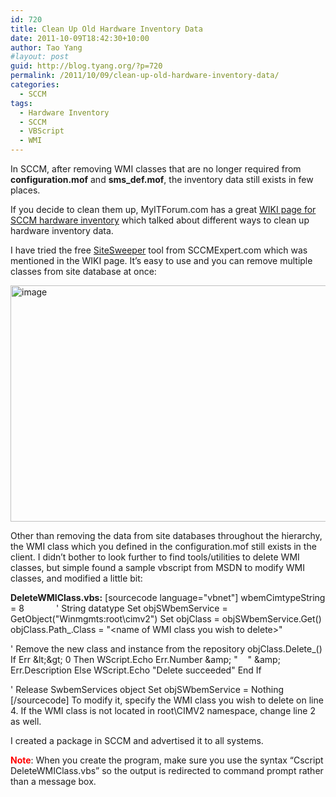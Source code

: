 ```yaml
---
id: 720
title: Clean Up Old Hardware Inventory Data
date: 2011-10-09T18:42:30+10:00
author: Tao Yang
#layout: post
guid: http://blog.tyang.org/?p=720
permalink: /2011/10/09/clean-up-old-hardware-inventory-data/
categories:
  - SCCM
tags:
  - Hardware Inventory
  - SCCM
  - VBScript
  - WMI
---
```

In SCCM, after removing WMI classes that are no longer required from <strong>configuration.mof</strong> and <strong>sms_def.mof</strong>, the inventory data still exists in few places.

If you decide to clean them up, MyITForum.com has a great <a href="http://www.myitforum.com/myITWiki/sccminv.ashx">WIKI page for SCCM hardware inventory</a> which talked about different ways to clean up hardware inventory data.

I have tried the free <a href="http://www.sccmexpert.com/site_sweeper.aspx">SiteSweeper</a> tool from SCCMExpert.com which was mentioned in the WIKI page. It’s easy to use and you can remove multiple classes from site database at once:

<a href="http://blog.tyang.org/wp-content/uploads/2011/10/image12.png"><img style="background-image: none; padding-left: 0px; padding-right: 0px; display: inline; padding-top: 0px; border: 0px;" title="image" src="http://blog.tyang.org/wp-content/uploads/2011/10/image_thumb12.png" alt="image" width="580" height="378" border="0" /></a>

Other than removing the data from site databases throughout the hierarchy, the WMI class which you defined in the configuration.mof still exists in the client. I didn’t bother to look further to find tools/utilities to delete WMI classes, but simple found a sample vbscript from MSDN to modify WMI classes, and modified a little bit:

<strong>DeleteWMIClass.vbs:</strong>
[sourcecode language="vbnet"]
wbemCimtypeString = 8             ' String datatype
Set objSWbemService = GetObject(&quot;Winmgmts:root\cimv2&quot;)
Set objClass = objSWbemService.Get()
objClass.Path_.Class = &quot;&lt;name of WMI class you wish to delete&gt;&quot;

' Remove the new class and instance from the repository
objClass.Delete_()
If Err &amp;lt;&amp;gt; 0 Then
WScript.Echo Err.Number &amp;amp; &quot;    &quot; &amp;amp; Err.Description
Else
WScript.Echo &quot;Delete succeeded&quot;
End If

' Release SwbemServices object
Set objSWbemService = Nothing
[/sourcecode]
To modify it, specify the WMI class you wish to delete on line 4. If the WMI class is not located in root\CIMV2 namespace, change line 2 as well.

I created a package in SCCM and advertised it to all systems.

<strong><span style="color: #ff0000;">Note</span></strong>: When you create the program, make sure you use the syntax “Cscript DeleteWMIClass.vbs” so the output is redirected to command prompt rather than a message box.